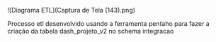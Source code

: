 ![Diagrama ETL](Captura de Tela (143).png)

Processo etl desenvolvido usando a ferramenta pentaho para fazer a criação da tabela dash_projeto_v2 no schema integracao
